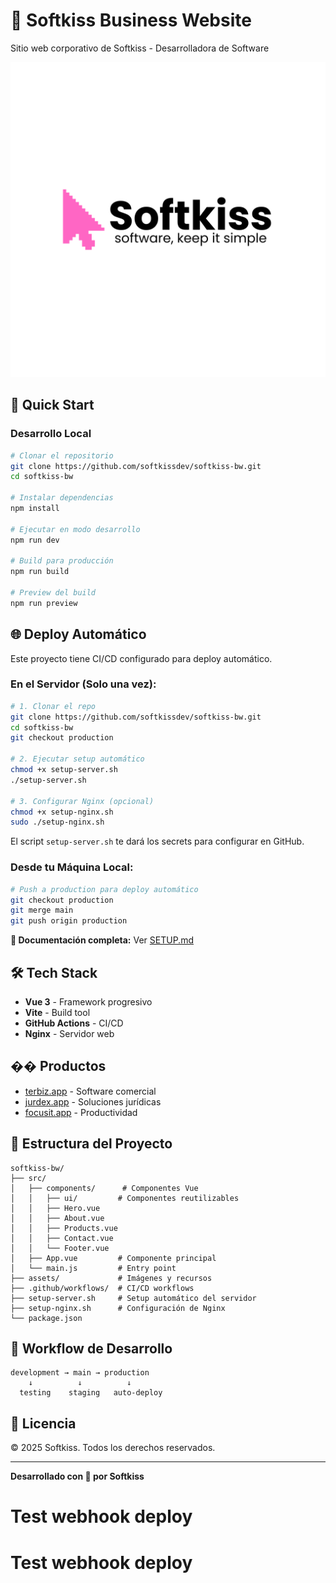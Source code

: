 # 💼 Softkiss Business Website

Sitio web corporativo de Softkiss - Desarrolladora de Software

![Softkiss](./assets/brand.png)

## 🚀 Quick Start

### Desarrollo Local

```bash
# Clonar el repositorio
git clone https://github.com/softkissdev/softkiss-bw.git
cd softkiss-bw

# Instalar dependencias
npm install

# Ejecutar en modo desarrollo
npm run dev

# Build para producción
npm run build

# Preview del build
npm run preview
```

## 🌐 Deploy Automático

Este proyecto tiene CI/CD configurado para deploy automático.

### En el Servidor (Solo una vez):

```bash
# 1. Clonar el repo
git clone https://github.com/softkissdev/softkiss-bw.git
cd softkiss-bw
git checkout production

# 2. Ejecutar setup automático
chmod +x setup-server.sh
./setup-server.sh

# 3. Configurar Nginx (opcional)
chmod +x setup-nginx.sh
sudo ./setup-nginx.sh
```

El script `setup-server.sh` te dará los secrets para configurar en GitHub.

### Desde tu Máquina Local:

```bash
# Push a production para deploy automático
git checkout production
git merge main
git push origin production
```

**📖 Documentación completa:** Ver [SETUP.md](./SETUP.md)

## 🛠️ Tech Stack

- **Vue 3** - Framework progresivo
- **Vite** - Build tool
- **GitHub Actions** - CI/CD
- **Nginx** - Servidor web

## �� Productos

- [terbiz.app](https://terbiz.app) - Software comercial
- [jurdex.app](https://jurdex.app) - Soluciones jurídicas
- [focusit.app](https://focusit.app) - Productividad

## 📂 Estructura del Proyecto

```
softkiss-bw/
├── src/
│   ├── components/      # Componentes Vue
│   │   ├── ui/         # Componentes reutilizables
│   │   ├── Hero.vue
│   │   ├── About.vue
│   │   ├── Products.vue
│   │   ├── Contact.vue
│   │   └── Footer.vue
│   ├── App.vue         # Componente principal
│   └── main.js         # Entry point
├── assets/             # Imágenes y recursos
├── .github/workflows/  # CI/CD workflows
├── setup-server.sh     # Setup automático del servidor
├── setup-nginx.sh      # Configuración de Nginx
└── package.json

```

## 🔄 Workflow de Desarrollo

```
development → main → production
    ↓          ↓          ↓
  testing    staging   auto-deploy
```

## 📝 Licencia

© 2025 Softkiss. Todos los derechos reservados.

---

**Desarrollado con 💜 por Softkiss**
# Test webhook deploy
# Test webhook deploy
